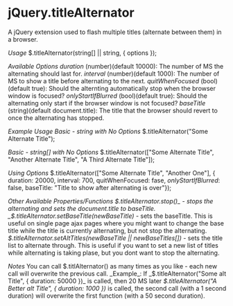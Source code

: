 jQuery.titleAlternator
======================

A jQuery extension used to flash multiple titles (alternate between them) in a browser.

*Usage*
$.titleAlternator(string[] || string, { options });

*Available Options*
_duration_ (number)(default 10000): The number of MS the alternating should last for.
_interval_ (number)(default 1000): The number of MS to show a title before alternating to the next.
_quitWhenFocused_ (bool)(default true): Should the alternting automatically stop when the browser window is focused?
_onlyStartIfBlurred_ (bool)(default true): Should the alternating only start if the browser window is not focused?
_baseTitle_ (string)(default document.title): The title that the browser should revert to once the alternating has stopped.

*Example Usage*
_Basic - string with No Options_
$.titleAlternator("Some Alternate Title");

_Basic - string[] with No Options_
$.titleAlternator(["Some Alternate Title", "Another Alternate Title", "A Third Alternate Title"]);

_Using Options_
$.titleAlternator(["Some Alternate Title", "Another One"], { duration: 20000, interval: 700, quitWhenFocused: fase, _onlyStartIfBlurred_: false, baseTitle: "Title to show after alternating is over"});

*Other Available Properties/Functions*
_$.titleAlternator.stop()_ - stops the alternating and sets the document.title to baseTitle.
_$.titleAlternator.setBaseTitle(newBaseTitle)_ - sets the baseTitle.  This is useful on single page ajax pages where you might want to change the base title while the title is currently alternating, but not stop the alternating.
_$.titleAlternator.setAltTitles(newBaseTitle || newBaseTitles[])_ - sets the title list to alternate through.  This is useful if you want to set a new list of titles while alternating is taking plase, but you dont want to stop the alternating.

*Notes*
You can call $.titlAlternator() as many times as you like - each new call will overwrite the previous call.
_Example_:
If _$.titleAlternator("Some alt Title", { duration: 50000 })_ is called, then 20 MS later _$.titleAlternator("A Better alt Title", { duration: 1000 })_ is called, the second call (with a 1 second duration) will overwrite the first function (with a 50 second duration).
